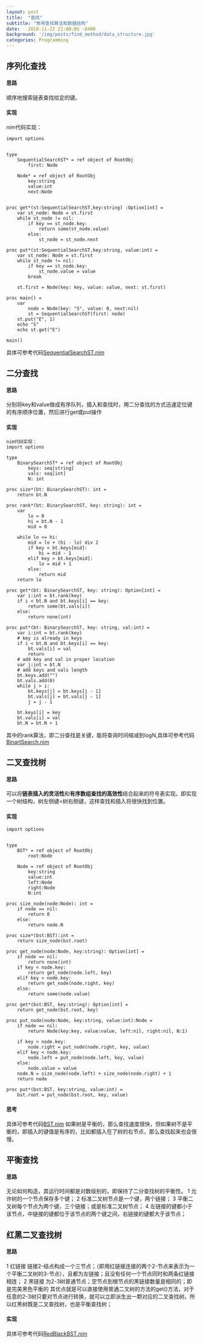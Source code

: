 ```yaml
---
layout: post
title:  "查找"
subtitle: "常用查找算法和数据结构"
date:   2018-11-22 21:00:05 -0400
background: '/img/posts/find_method/data_structure.jpg'
categories: Programming
---
```

## 序列化查找
#### 思路
顺序地搜索链表查找给定的键。
#### 实现
nim代码实现：
```
import options


type 
    SequentialSearchST* = ref object of RootObj
        first: Node

    Node* = ref object of RootObj 
        key:string
        value:int
        next:Node

    
proc get*(st:SequentialSearchST,key:string) :Option[int] = 
    var st_node: Node = st.first
    while st_node != nil:
        if key == st_node.key:
            return some(st_node.value)
        else:
            st_node = st_node.next

proc put*(st:SequentialSearchST,key:string, value:int) =
    var st_node: Node = st.first
    while st_node != nil:
        if key == st_node.key:
            st_node.value = value
        break
    
    st.first = Node(key: key, value: value, next: st.first)
    
proc main() = 
    var 
        node = Node(key: "S", value: 0, next:nil)
        st = SequentialSearchST(first: node)
    st.put("E", 1)
    echo "S"
    echo st.get("E")

main()
```
具体可参考代码[SequentialSearchST.nim](/examples/bst/SequentialSearchST.nim)

## 二分查找
#### 思路
分别将key和value做成有序队列，插入和查找时，用二分查找的方式迅速定位键的有序顺序位置，然后进行get或put操作
#### 实现
```
nim代码实现：
import options

type 
    BinarySearchST* = ref object of RootObj
        keys: seq[string]
        vals: seq[int]
        N: int

proc size*(bt: BinarySearchST): int = 
    return bt.N

proc rank*(bt: BinarySearchST, key: string): int = 
    var
        lo = 0
        hi = bt.N - 1
        mid = 0

    while lo <= hi:
        mid = lo + (hi - lo) div 2
        if key < bt.keys[mid]:
            hi = mid - 1
        elif key > bt.keys[mid]:
            lo = mid + 1
        else:
            return mid
    return lo

proc get*(bt: BinarySearchST, key: string): Option[int] = 
    var i:int = bt.rank(key)
    if i < bt.N and bt.keys[i] == key:
        return some(bt.vals[i])
    else:
        return none(int)

proc put*(bt: BinarySearchST, key: string, val:int) = 
    var i:int = bt.rank(key)
    # key is already in keys
    if i < bt.N and bt.keys[i] == key:
        bt.vals[i] = val
        return
    # add key and val in proper location
    var j:int = bt.N
    # add keys and vals length
    bt.keys.add("")
    bt.vals.add(0)
    while j > i:
        bt.keys[j] = bt.keys[j - 1]
        bt.vals[j] = bt.vals[j - 1]
        j = j - 1

    bt.keys[i] = key
    bt.vals[i] = val
    bt.N = bt.N + 1
```
其中的rank算法，即二分查找是关键，能将查询时间缩减到logN,具体可参考代码[BinartSearch.nim](/examples/bst/BinarySearchST.nim)

## 二叉查找树
#### 思路
可以将**链表插入的灵活性**和**有序数组查找的高效性**结合起来的符号表实现。即实现一个树结构，树左侧键<树右侧键，这样查找和插入将很快找到位置。
#### 实现
```
import options


type
    BST* = ref object of RootObj
        root:Node

    Node = ref object of RootObj
        key:string
        value:int
        left:Node 
        right:Node 
        N:int

proc size_node(node:Node): int = 
    if node == nil:
        return 0
    else:
        return node.N
    
proc size*(bst:BST):int = 
    return size_node(bst.root)

proc get_node(node:Node, key:string): Option[int] = 
    if node == nil:
        return none(int)
    if key < node.key:
        return get_node(node.left, key)
    elif key > node.key:
        return get_node(node.right, key)
    else:
        return some(node.value)

proc get*(bst:BST, key:string): Option[int] =
    return get_node(bst.root, key)

proc put_node(node:Node, key:string, value:int):Node = 
    if node == nil:
        return Node(key:key, value:value, left:nil, right:nil, N:1)
    
    if key > node.key:
        node.right = put_node(node.right, key, value)
    elif key < node.key:
        node.left = put_node(node.left, key, value)
    else:
        node.value = value
    node.N = size_node(node.left) + size_node(node.right) + 1
    return node

proc put*(bst:BST, key:string, value:int) =
    bst.root = put_node(bst.root, key, value)

```
#### 思考
具体可参考代码[BST.nim](/examples/bst/BinarySearchST.nim)
如果树是平衡的，那么查找速度很快，但如果树不是平衡的，即插入的键值是有序的，比如都插入在了树的右节点，那么查找起来也会很慢。

## 平衡查找
#### 思路
无论如何构造，其运行时间都是对数级别的，即保持了二分查找树的平衡性。
1 允许树的一个节点保存多个键；
2 标准二叉树节点是一个键，两个链接；
3 平衡二叉树每个节点为两个键，三个链接；或是标准二叉树节点；
4 左链接的键都小于该节点，中链接的键都位于该节点的两个键之间，右链接的键都大于该节点；

## 红黑二叉查找树
#### 思路
1 红链接 链接2-结点构成一个三节点；（即用红链接连接的两个2-节点来表示为一个平衡二叉树的3-节点），且都为左链接；且没有任何一个节点同时和两条红链接相连；
2 黑链接 为2-3树普通节点；空节点到根节点的黑链接数量是相同的；即是完美黑色平衡的
其优点就是可以直接使用普通二叉树的方法的get()方法，对于任意的2-3树只要对节点进行转换，就可以立即派生出一颗对应的二叉查找树。所以红黑树既是二叉查找树，也是平衡查找树；
#### 实现
具体可参考代码[RedBlackBST.nim](/examples/bst/RedBlackBST.nim)